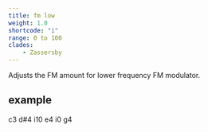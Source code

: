 ```yaml
---
title: fm low
weight: 1.0
shortcode: "i"
range: 0 to 100
clades:
    - Zassersby
---
```


Adjusts the FM amount for lower frequency FM modulator.

## example

<p class="shiny">c3 d#4 i10 e4 i0 g4</p>



